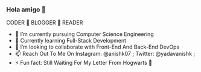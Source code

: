 ### Hola amigo 👋

CODER :repeat: BLOGGER :repeat: READER

- 🔭 I’m currently pursuing Computer Science Engineering
- 🌱 Currently learning Full-Stack Development
- 👯 I’m looking to collaborate with Front-End And Back-End DevOps
- 📫 Reach Out To Me On Instagram: @anishk07 ; Twitter: @yadavanishk ; 
- ⚡ Fun fact: Still Waiting For My Letter From Hogwarts :scroll:
